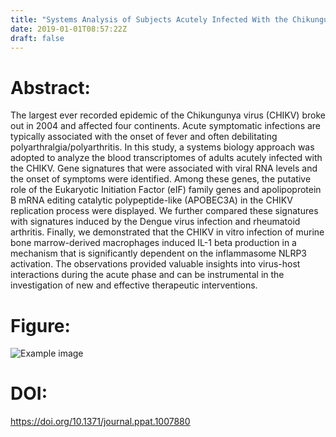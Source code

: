 ```yaml
---
title: "Systems Analysis of Subjects Acutely Infected With the Chikungunya Virus (PLoS Pathogens - 2019)"
date: 2019-01-01T08:57:22Z
draft: false
---
```


# Abstract:
The largest ever recorded epidemic of the Chikungunya virus (CHIKV) broke out in 2004 and affected four continents. Acute symptomatic infections are typically associated with the onset of fever and often debilitating polyarthralgia/polyarthritis. In this study, a systems biology approach was adopted to analyze the blood transcriptomes of adults acutely infected with the CHIKV. Gene signatures that were associated with viral RNA levels and the onset of symptoms were identified. Among these genes, the putative role of the Eukaryotic Initiation Factor (eIF) family genes and apolipoprotein B mRNA editing catalytic polypeptide-like (APOBEC3A) in the CHIKV replication process were displayed. We further compared these signatures with signatures induced by the Dengue virus infection and rheumatoid arthritis. Finally, we demonstrated that the CHIKV in vitro infection of murine bone marrow-derived macrophages induced IL-1 beta production in a mechanism that is significantly dependent on the inflammasome NLRP3 activation. The observations provided valuable insights into virus-host interactions during the acute phase and can be instrumental in the investigation of new and effective therapeutic interventions.

# Figure:
![Example image](/images/papers/paper8.png)

# DOI:
https://doi.org/10.1371/journal.ppat.1007880

